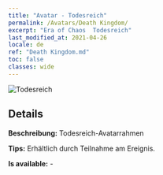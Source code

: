 ```yaml
---
title: "Avatar - Todesreich"
permalink: /Avatars/Death Kingdom/
excerpt: "Era of Chaos  Todesreich"
last_modified_at: 2021-04-26
locale: de
ref: "Death Kingdom.md"
toc: false
classes: wide
---
```

 ![Todesreich](/images/a/avatarFrame_86.png)

## Details

 **Beschreibung:** Todesreich-Avatarrahmen 

 **Tips:** Erhältlich durch Teilnahme am Ereignis. 

 **Is available:**  - 

